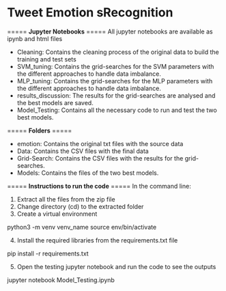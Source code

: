 # Tweet Emotion sRecognition
 
===== **Jupyter Notebooks** =====
All jupyter notebooks are available as ipynb and html files

- Cleaning: Contains the cleaning process of the original data to build the training and test sets
- SVM_tuning: Contains the grid-searches for the SVM parameters with the different approaches to handle data imbalance.
- MLP_tuning: Contains the grid-searches for the MLP parameters with the different approaches to handle data imbalance. 
- results_discussion: The results for the grid-searches are analysed and the best models are saved. 
- Model_Testing: Contains all the necessary code to run and test the two best models. 

===== **Folders** =====
- emotion: Contains the original txt files with the source data
- Data: Contains the CSV files with the final data
- Grid-Search: Contains the CSV files with the results for the grid-searches.
- Models: Contains the files of the two best models.

===== **Instructions to run the code** =====
In the command line:
1. Extract all the files from the zip file
2. Change directory (cd) to the extracted folder
3. Create a virtual environment

python3 -m venv venv_name
source env/bin/activate

4. Install the required libraries from the requirements.txt file

pip install -r requirements.txt 

5. Open the testing jupyter notebook and run the code to see the outputs

jupyter notebook Model_Testing.ipynb